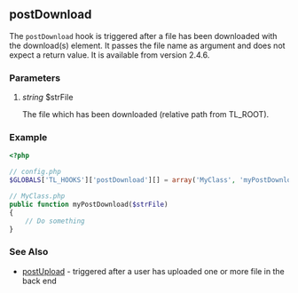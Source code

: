 postDownload
------------

The `postDownload` hook is triggered after a file has been downloaded with the download(s) element. It passes the file name as argument and does not expect a return value. It is available from version 2.4.6.


### Parameters ###

1. *string* $strFile

	The file which has been downloaded (relative path from TL_ROOT).


### Example ###

```php
<?php

// config.php
$GLOBALS['TL_HOOKS']['postDownload'][] = array('MyClass', 'myPostDownload');

// MyClass.php
public function myPostDownload($strFile)
{
    // Do something
}
```


### See Also ###

- [postUpload](postUpload.md) - triggered after a user has uploaded one or more file in the back end
